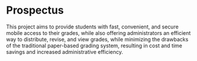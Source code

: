 # Prospectus

This project aims to provide students with fast, convenient, and secure mobile access to their grades, while also offering administrators an efficient way to distribute, revise, and view grades, while minimizing the drawbacks of the traditional paper-based grading system, resulting in cost and time savings and increased administrative efficiency.
